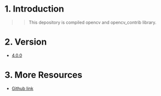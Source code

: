 # 1. Introduction
>>This depository is compiled opencv and  opencv_contrib library.

# 2. Version
- [4.0.0]()

# 3. More Resources
- [Github link](https://github.com/lh9171338/Outline)

